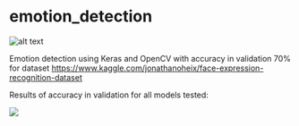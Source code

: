 # emotion_detection

![alt text](https://github.com/mevo12318/emotion_detection/blob/master/results/emotion_detection.gif)

Emotion detection using Keras and OpenCV with accuracy in validation 70% for dataset https://www.kaggle.com/jonathanoheix/face-expression-recognition-dataset

Results of accuracy in validation for all models tested:

![](https://github.com/mevo12318/emotion_detection/blob/master/emotion_detection/results/Accuracy.png)